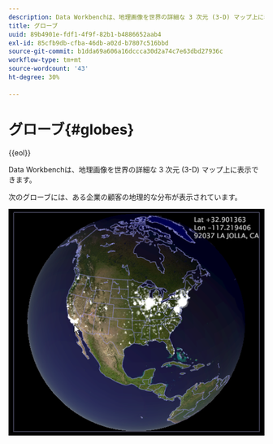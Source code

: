 ```yaml
---
description: Data Workbenchは、地理画像を世界の詳細な 3 次元 (3-D) マップ上に表示できます。
title: グローブ
uuid: 89b4901e-fdf1-4f9f-82b1-b4886652aab4
exl-id: 85cfb9db-cfba-46db-a02d-b7807c516bbd
source-git-commit: b1dda69a606a16dccca30d2a74c7e63dbd27936c
workflow-type: tm+mt
source-wordcount: '43'
ht-degree: 30%

---
```


# グローブ{#globes}

{{eol}}

Data Workbenchは、地理画像を世界の詳細な 3 次元 (3-D) マップ上に表示できます。

次のグローブには、ある企業の顧客の地理的な分布が表示されています。

![](assets/vis_Globe_RollOverLatLong.png)
